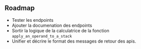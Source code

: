 ## Roadmap


* Tester les endpoints
* Ajouter la documenation des endpoints
* Sortir la logique de la calculatrice de la fonction  `apply_an_operand_to_a_stack`
* Unifier et décrire le format des messages de retour des apis.